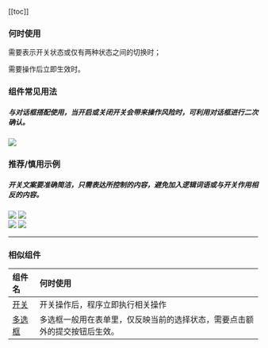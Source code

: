 [[toc]]

### 何时使用

需要表示开关状态或仅有两种状态之间的切换时；

需要操作后立即生效时。

### 组件常见用法

##### 与对话框搭配使用，当开启或关闭开关会带来操作风险时，可利用对话框进行二次确认。

<img src="https://oteam-tdesign-1258344706.cos.ap-guangzhou.myqcloud.com/site/design/switch-1@2x.png" />

### 推荐/慎用示例

##### 开关文案要准确简洁，只需表达所控制的内容，避免加入逻辑词语或与开关作用相反的内容。

<div class="legend">
  <div class="item">
    <img src="https://oteam-tdesign-1258344706.cos.ap-guangzhou.myqcloud.com/site/design/switch-2@2x.png"/>
    <img class="tag" src="https://oteam-tdesign-1258344706.cos.ap-guangzhou.myqcloud.com/site/doc/good.png" />
  </div>

  <div class="item">
    <img src="https://oteam-tdesign-1258344706.cos.ap-guangzhou.myqcloud.com/site/design/switch-3@2x.png"/>
    <img class="tag" src="https://oteam-tdesign-1258344706.cos.ap-guangzhou.myqcloud.com/site/doc/bad.png" />
  </div>
</div>

<hr />

### 相似组件

| 组件名               | 何时使用                                                                   |
| :------------------- | :------------------------------------------------------------------------- |
| [开关](./switch)     | 开关操作后，程序立即执行相关操作                                           |
| [多选框](./checkbox) | 多选框一般用在表单里，仅反映当前的选择状态，需要点击额外的提交按钮后生效。 |
